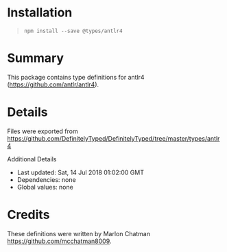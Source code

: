 # Installation
> `npm install --save @types/antlr4`

# Summary
This package contains type definitions for antlr4 (https://github.com/antlr/antlr4).

# Details
Files were exported from https://github.com/DefinitelyTyped/DefinitelyTyped/tree/master/types/antlr4

Additional Details
 * Last updated: Sat, 14 Jul 2018 01:02:00 GMT
 * Dependencies: none
 * Global values: none

# Credits
These definitions were written by Marlon Chatman <https://github.com/mcchatman8009>.
